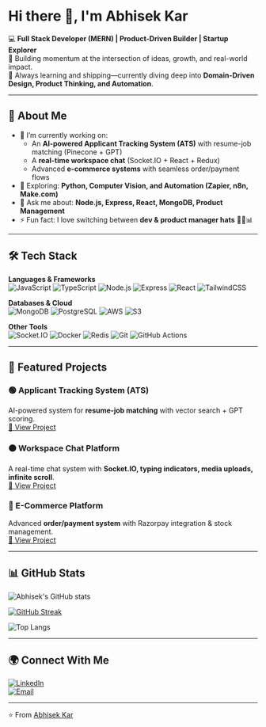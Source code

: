 # Hi there 👋, I'm Abhisek Kar

💻 **Full Stack Developer (MERN) | Product-Driven Builder | Startup Explorer**  
🚀 Building momentum at the intersection of ideas, growth, and real-world impact.  
🌱 Always learning and shipping—currently diving deep into **Domain-Driven Design, Product Thinking, and Automation**.

---

## 🚀 About Me
- 🔭 I’m currently working on:
  - An **AI-powered Applicant Tracking System (ATS)** with resume-job matching (Pinecone + GPT)
  - A **real-time workspace chat** (Socket.IO + React + Redux)
  - Advanced **e-commerce systems** with seamless order/payment flows
- 🌱 Exploring: **Python, Computer Vision, and Automation (Zapier, n8n, Make.com)**
- 💬 Ask me about: **Node.js, Express, React, MongoDB, Product Management**
- ⚡ Fun fact: I love switching between **dev & product manager hats** 👨‍💻📊

---

## 🛠️ Tech Stack

**Languages & Frameworks**  
![JavaScript](https://img.shields.io/badge/JavaScript-F7DF1E?style=for-the-badge&logo=javascript&logoColor=black)
![TypeScript](https://img.shields.io/badge/TypeScript-3178C6?style=for-the-badge&logo=typescript&logoColor=white)
![Node.js](https://img.shields.io/badge/Node.js-339933?style=for-the-badge&logo=node.js&logoColor=white)
![Express](https://img.shields.io/badge/Express-000000?style=for-the-badge&logo=express&logoColor=white)
![React](https://img.shields.io/badge/React-20232A?style=for-the-badge&logo=react&logoColor=61DAFB)
![TailwindCSS](https://img.shields.io/badge/Tailwind_CSS-38B2AC?style=for-the-badge&logo=tailwind-css&logoColor=white)

**Databases & Cloud**  
![MongoDB](https://img.shields.io/badge/MongoDB-4EA94B?style=for-the-badge&logo=mongodb&logoColor=white)
![PostgreSQL](https://img.shields.io/badge/PostgreSQL-316192?style=for-the-badge&logo=postgresql&logoColor=white)
![AWS](https://img.shields.io/badge/AWS-FF9900?style=for-the-badge&logo=amazon-aws&logoColor=white)
![S3](https://img.shields.io/badge/Amazon_S3-569A31?style=for-the-badge&logo=amazons3&logoColor=white)

**Other Tools**  
![Socket.IO](https://img.shields.io/badge/Socket.IO-010101?style=for-the-badge&logo=socket.io&logoColor=white)
![Docker](https://img.shields.io/badge/Docker-2496ED?style=for-the-badge&logo=docker&logoColor=white)
![Redis](https://img.shields.io/badge/Redis-DC382D?style=for-the-badge&logo=redis&logoColor=white)
![Git](https://img.shields.io/badge/Git-F05032?style=for-the-badge&logo=git&logoColor=white)
![GitHub Actions](https://img.shields.io/badge/GitHub_Actions-2088FF?style=for-the-badge&logo=github-actions&logoColor=white)

---

## 📌 Featured Projects

### 🟢 Applicant Tracking System (ATS)
AI-powered system for **resume-job matching** with vector search + GPT scoring.  
[🔗 View Project](#)

### 🟠 Workspace Chat Platform
A real-time chat system with **Socket.IO, typing indicators, media uploads, infinite scroll**.  
[🔗 View Project](#)

### 🔵 E-Commerce Platform
Advanced **order/payment system** with Razorpay integration & stock management.  
[🔗 View Project](#)

---

## 📊 GitHub Stats

![Abhisek's GitHub stats](https://github-readme-stats.vercel.app/api?username=abhisek-kar&show_icons=true&theme=radical)

[![GitHub Streak](https://streak-stats.demolab.com/?user=abhisek-kar&theme=radical)](https://git.io/streak-stats)

![Top Langs](https://github-readme-stats.vercel.app/api/top-langs/?username=abhisek-kar&layout=compact&theme=radical)

---

## 🌍 Connect With Me

[![LinkedIn](https://img.shields.io/badge/LinkedIn-0A66C2?style=for-the-badge&logo=linkedin&logoColor=white)](https://linkedin.com/in/YOUR-LINKEDIN)  
[![Email](https://img.shields.io/badge/Email-D14836?style=for-the-badge&logo=gmail&logoColor=white)](mailto:karabhisek16@gmail.com)

---

⭐️ From [Abhisek Kar](https://github.com/abhisek-kar)
````
